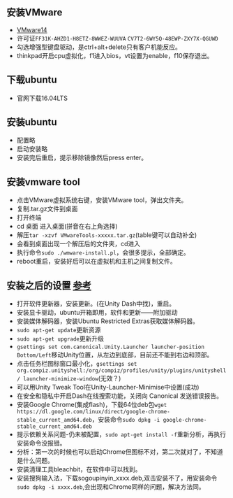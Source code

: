 ## 安装VMware
* [VMware14](http://www.zdfans.com/5928.html)
* 许可证`FF31K-AHZD1-H8ETZ-8WWEZ-WUUVA` `CV7T2-6WY5Q-48EWP-ZXY7X-QGUWD`
* 勾选增强型键盘驱动，是ctrl+alt+delete只有客户机能反应。
* thinkpad开启cpu虚拟化，f1进入bios，vt设置为enable，f10保存退出。
## 下载ubuntu
* 官网下载16.04LTS
## 安装ubuntu
* 配置略
* 启动安装略
* 安装完后重启，提示移除镜像然后press enter。
## 安装vmware tool
* 点击VMware虚拟系统右键，安装VMware tool，弹出文件夹。
* 复制.tar.gz文件到桌面
* 打开终端
* cd 桌面 进入桌面(拼音在右上角选择)
* 解压`tar -xzvf VMwareTools-xxxxx.tar.gz`(table键可以自动补全)
* 会看到桌面出现一个解压后的文件夹，cd进入
* 执行命令`sudo ./wmware-install.pl`，会很多提示，全部确定。
* reboot重启，安装好后可以在虚拟机和主机之间复制文件。
## 安装之后的设置 [参考](http://www.linuxidc.com/Linux/2016-04/130519.htm)
* 打开软件更新器，安装更新。(在Unity Dash中找)，重启。
* 安装显卡驱动，ubuntu开箱即用，软件和更新——附加驱动
* 安装媒体解码器，安装Ubuntu Restricted Extras获取媒体解码器。
* `sudo apt-get update`更新资源
* `sudo apt-get upgrade`更新升级
* `gsettings set com.canonical.Unity.Launcher launcher-position Bottom/Left`移动Unity位置，从左边到底部，目前还不能到右边和顶部。
* 点击任务栏图标窗口最小化，`gsettings set org.compiz.unityshell:/org/compiz/profiles/unity/plugins/unityshell/ launcher-minimize-window`(无效？)
* 可以用Unity Tweak Tool在Unity-Launcher-Minimise中设置(成功)
* 在安全和隐私中开启Dash在线搜索功能，关闭向 Canonical 发送错误报告。
* 安装Google Chrome(集成flash)，下载64位deb包`wget https://dl.google.com/linux/direct/google-chrome-stable_current_amd64.deb`，安装命令`sudo dpkg -i google-chrome-stable_current_amd64.deb`
* 提示依赖关系问题-仍未被配置，`sudo apt-get install -f`重新分析，再执行安装命令没报错。
* 分析：第一次的时候也可以启动Chrome但图标不对，第二次就对了，不知道是什么问题。
* 安装清理工具bleachbit，在软件中可以找到。
* 安装搜狗输入法，下载sogoupinyin_xxxx.deb,双击安装不了，用安装命令`sudo dpkg -i xxxx.deb`,会出现和Chrome同样的问题，解决方法同。
## 